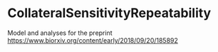 # CollateralSensitivityRepeatability

Model and analyses for the preprint https://www.biorxiv.org/content/early/2018/09/20/185892
